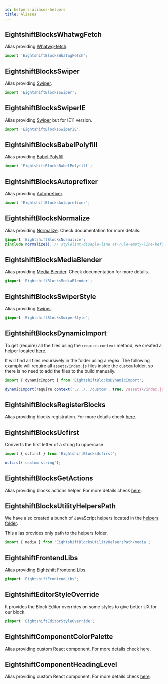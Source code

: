 ```yaml
---
id: helpers-aliases-helpers
title: Aliases
---
```


## EightshiftBlocksWhatwgFetch

Alias providing [Whatwg-fetch](https://www.npmjs.com/package/whatwg-fetch).

```js
import 'EightshiftBlocksWhatwgFetch';
```

## EightshiftBlocksSwiper

Alias providing [Swiper](https://www.npmjs.com/package/swiper).

```js
import 'EightshiftBlocksSwiper';
```

## EightshiftBlocksSwiperIE

Alias providing [Swiper](https://www.npmjs.com/package/swiper) but for IE11 version.

```js
import 'EightshiftBlocksSwiperIE';
```

## EightshiftBlocksBabelPolyfill

Alias providing [Babel Polyfill](https://babeljs.io/docs/en/babel-polyfill).

```js
import 'EightshiftBlocksBabelPolyfill';
```

## EightshiftBlocksAutoprefixer

Alias providing [Autoprefixer](https://github.com/postcss/autoprefixer).

```js
import 'EightshiftBlocksAutoprefixer';
```

## EightshiftBlocksNormalize

Alias providing [Normalize](https://www.npmjs.com/package/normalize-scss). Check documentation for more details.

```scss
@import 'EightshiftBlocksNormalize';
@include normalize(); // stylelint-disable-line at-rule-empty-line-before
```

## EightshiftBlocksMediaBlender

Alias providing [Media Blender](https://github.com/infinum/media-blender). Check documentation for more details.

```scss
@import 'EightshiftBlocksMediaBlender';
```

## EightshiftBlocksSwiperStyle

Alias providing [Swiper](https://www.npmjs.com/package/swiper).

```scss
@import 'EightshiftBlocksSwiperStyle';
```

## EightshiftBlocksDynamicImport

To get (require) all the files using the `require.context` method, we created a helper located [here](https://github.com/infinum/eightshift-frontend-libs/blob/develop/scripts/dynamic-import.js).

It will find all files recursively in the folder using a regex. The following example will require all `assets/index.js` files inside the `custom` folder, so there is no need to add the files to the build manually.

```js
import { dynamicImport } from 'EightshiftBlocksDynamicImport';

dynamicImport(require.context('./../../custom', true, /assets\/index.js$/));
```

## EightshiftBlocksRegisterBlocks

Alias providing blocks registration. For more details check [here](/eightshift-docs/docs/guides/blocks-registration).

## EightshiftBlocksUcfirst

Converts the first letter of a string to uppercase.

```js
import { ucfirst } from 'EightshiftBlocksUcfirst';

ucfirst('custom string');
```

## EightshiftBlocksGetActions

Alias providing blocks actions helper. For more details check [here](/eightshift-docs/docs/guides/blocks-get-actions-helper).

## EightshiftBlocksUtilityHelpersPath

We have also created a bunch of JavaScript helpers located in the [helpers folder](https://github.com/infinum/eightshift-frontend-libs/tree/develop/scripts/helpers).

This alias provides only path to the helpers folder.

```js
import { media } from 'EightshiftBlocksUtilityHelpersPath/media';
```

## EightshiftFrontendLibs

Alias providing [Eightshift Frontend Libs](https://infinum.github.io/eightshift-frontend-libs/sassdocs/). 

```scss
@import 'EightshiftFrontendLibs';
```

## EightshiftEditorStyleOverride

It provides the Block Editor overrides on some styles to give better UX for our block.

```scss
@import 'EightshiftEditorStyleOverride';
```


## EightshiftComponentColorPalette

Alias providing custom React component. For more details check [here](components-color-palette).

## EightshiftComponentHeadingLevel

Alias providing custom React component. For more details check [here](components-heading-level).
